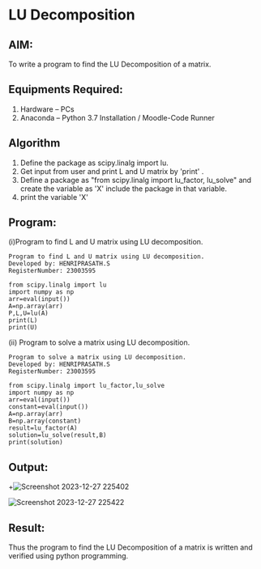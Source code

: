 # LU Decomposition 

## AIM:
To write a program to find the LU Decomposition of a matrix.

## Equipments Required:
1. Hardware – PCs
2. Anaconda – Python 3.7 Installation / Moodle-Code Runner

## Algorithm
1. Define the package as scipy.linalg import lu.
2. Get input from user and print L and U matrix by 'print' .  
3. Define a package as "from scipy.linalg import lu_factor, lu_solve" and create the variable as 'X' include the package in that variable.
4. print the variable 'X'

## Program:
(i)Program to find L and U matrix using LU decomposition.
```
Program to find L and U matrix using LU decomposition.
Developed by: HENRIPRASATH.S    
RegisterNumber: 23003595

from scipy.linalg import lu
import numpy as np
arr=eval(input())
A=np.array(arr)
P,L,U=lu(A)
print(L)
print(U)
```
(ii) Program to solve a matrix using LU decomposition.
```
Program to solve a matrix using LU decomposition.
Developed by: HENRIPRASATH.S
RegisterNumber: 23003595

from scipy.linalg import lu_factor,lu_solve
import numpy as np
arr=eval(input())
constant=eval(input())
A=np.array(arr)
B=np.array(constant)
result=lu_factor(A)
solution=lu_solve(result,B)
print(solution)
```

## Output:
+![Screenshot 2023-12-27 225402](https://github.com/Henriprasath/LU-Decomposition/assets/144979077/8582c8c0-3e3d-4043-9cb9-3ac94f6acda3)

![Screenshot 2023-12-27 225422](https://github.com/Henriprasath/LU-Decomposition/assets/144979077/fcc4cd09-965a-482c-b635-a6f0ffcea0a6)


## Result:
Thus the program to find the LU Decomposition of a matrix is written and verified using python programming.

